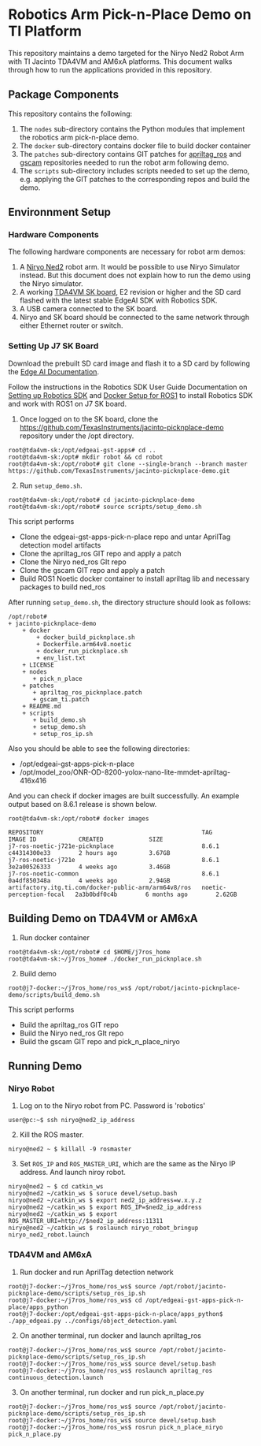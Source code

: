 # Robotics Arm Pick-n-Place Demo on TI Platform

This repository maintains a demo targeted for the Niryo Ned2 Robot Arm with TI Jacinto TDA4VM and AM6xA platforms. This document walks through how to run the applications provided in this repository.


## Package Components

This repository contains the following:

1. The `nodes` sub-directory contains the Python modules that implement the robotics arm pick-n-place demo.
2. The `docker` sub-directory contains docker file to build docker container
3. The `patches` sub-directory contains GIT patches for [apriltag_ros](https://github.com/AprilRobotics/apriltag_ros) and [gscam](https://github.com/ros-drivers/gscam) repositories needed to run the robot arm following demo. 
4. The `scripts` sub-directory includes scripts needed to set up the demo, e.g. applying the GIT patches to the corresponding repos and build the demo.


## Environnment Setup 

### Hardware Components 

The following hardware components are necessary for robot arm demos:

1. A [Niryo Ned2](https://niryo.com/) robot arm. It would be possible to use Niryo Simulator instead. But this document does not explain how to run the demo using the Niryo simulator. 
2. A working [TDA4VM SK board](https://www.ti.com/tool/SK-TDA4VM), E2 revision or higher and the SD card flashed with the latest stable EdgeAI SDK with Robotics SDK.
4. A USB camera connected to the SK board.
5. Niryo and SK board should be connected to the same network through either Ethernet router or switch.

### Setting Up J7 SK Board

Download the prebuilt SD card image and flash it to a SD card by following the [Edge AI Documentation](https://software-dl.ti.com/jacinto7/esd/processor-sdk-linux-edgeai/TDA4VM/08_06_01/exports/docs/devices/TDA4VM/linux/getting_started.html).

Follow the instructions in the Robotics SDK User Guide Documentation on  [Setting up Robotics SDK](https://software-dl.ti.com/jacinto7/esd/robotics-sdk/08_06_01/TDA4VM/docs/source/docker/README.html) and [Docker Setup for ROS1](https://software-dl.ti.com/jacinto7/esd/robotics-sdk/08_06_01/TDA4VM/docs/source/docker/setting_docker_ros1.html) to install Robotics SDK and work with ROS1 on J7 SK board.


1. Once logged on to the SK board, clone the https://github.com/TexasInstruments/jacinto-picknplace-demo repository under the /opt directory.

```
root@tda4vm-sk:/opt/edgeai-gst-apps# cd ..
root@tda4vm-sk:/opt# mkdir robot && cd robot
root@tda4vm-sk:/opt/robot# git clone --single-branch --branch master https://github.com/TexasInstruments/jacinto-picknplace-demo.git
```


2. Run `setup_demo.sh`.

```
root@tda4vm-sk:/opt/robot# cd jacinto-picknplace-demo
root@tda4vm-sk:/opt/robot# source scripts/setup_demo.sh
```

This script performs
- Clone the edgeai-gst-apps-pick-n-place repo and untar AprilTag detection model artifacts  
- Clone the apriltag_ros GIT repo and apply a patch
- Clone the Niryo ned_ros GIt repo
- Clone the gscam GIT repo and apply a patch
- Build ROS1 Noetic docker container to install apriltag lib and necessary packages to build ned_ros

After running `setup_demo.sh`, the directory structure should look as follows:

```
/opt/robot# 
+ jacinto-picknplace-demo
    + docker
        + docker_build_picknplace.sh
        + Dockerfile.arm64v8.noetic
        + docker_run_picknplace.sh
        + env_list.txt
    + LICENSE
    + nodes
       + pick_n_place
    + patches
       + apriltag_ros_picknplace.patch
       + gscam_ti.patch
    + README.md
    + scripts
       + build_demo.sh
       + setup_demo.sh
       + setup_ros_ip.sh
```

Also you should be able to see the following directories:
- /opt/edgeai-gst-apps-pick-n-place
- /opt/model_zoo/ONR-OD-8200-yolox-nano-lite-mmdet-apriltag-416x416   

And you can check if docker images are built successfully. An example output based on 8.6.1 release is shown below.

```
root@tda4vm-sk:/opt/robot# docker images

REPOSITORY                                             TAG                       IMAGE ID            CREATED             SIZE
j7-ros-noetic-j721e-picknplace                         8.6.1                     c44314300e33        2 hours ago         3.67GB
j7-ros-noetic-j721e                                    8.6.1                     3e2a00526333        4 weeks ago         3.46GB
j7-ros-noetic-common                                   8.6.1                     0a4df850348a        4 weeks ago         2.94GB
artifactory.itg.ti.com/docker-public-arm/arm64v8/ros   noetic-perception-focal   2a3b0bdf0c4b        6 months ago        2.62GB
```

## Building Demo on TDA4VM or AM6xA

1. Run docker container 

```
root@tda4vm-sk:/opt/robot# cd $HOME/j7ros_home
root@tda4vm-sk:~/j7ros_home# ./docker_run_picknplace.sh
```

2. Build demo

```
root@j7-docker:~/j7ros_home/ros_ws$ /opt/robot/jacinto-picknplace-demo/scripts/build_demo.sh
```

This script performs
- Build the apriltag_ros GIT repo
- Build the Niryo ned_ros GIt repo
- Build the gscam GIT repo and pick_n_place_niryo

## Running Demo

### Niryo Robot

1. Log on to the Niryo robot from PC. Password is 'robotics'

```
user@pc:~$ ssh niryo@ned2_ip_address
```

2. Kill the ROS master.

```
niryo@ned2 ~ $ killall -9 rosmaster
```

3. Set `ROS_IP` and `ROS_MASTER_URI`, which are the same as the Niryo IP address. And launch niroy robot.

```
niryo@ned2 ~ $ cd catkin_ws
niryo@ned2 ~/catkin_ws $ soruce devel/setup.bash
niryo@ned2 ~/catkin_ws $ export ned2_ip_address=w.x.y.z
niryo@ned2 ~/catkin_ws $ export ROS_IP=$ned2_ip_address
niryo@ned2 ~/catkin_ws $ export ROS_MASTER_URI=http://$ned2_ip_address:11311
niryo@ned2 ~/catkin_ws $ roslaunch niryo_robot_bringup niryo_ned2_robot.launch
```

### TDA4VM and AM6xA

1. Run docker and run AprilTag detection network

```
root@j7-docker:~/j7ros_home/ros_ws$ source /opt/robot/jacinto-picknplace-demo/scripts/setup_ros_ip.sh
root@j7-docker:~/j7ros_home/ros_ws$ cd /opt/edgeai-gst-apps-pick-n-place/apps_python
root@j7-docker:/opt/edgeai-gst-apps-pick-n-place/apps_python$ ./app_edgeai.py ../configs/object_detection.yaml
```

2. On another terminal, run docker and launch apriltag_ros

```
root@j7-docker:~/j7ros_home/ros_ws$ source /opt/robot/jacinto-picknplace-demo/scripts/setup_ros_ip.sh
root@j7-docker:~/j7ros_home/ros_ws$ source devel/setup.bash
root@j7-docker:~/j7ros_home/ros_ws$ roslaunch apriltag_ros continuous_detection.launch
```

3. On another terminal, run docker and run pick_n_place.py

```
root@j7-docker:~/j7ros_home/ros_ws$ source /opt/robot/jacinto-picknplace-demo/scripts/setup_ros_ip.sh
root@j7-docker:~/j7ros_home/ros_ws$ source devel/setup.bash
root@j7-docker:~/j7ros_home/ros_ws$ rosrun pick_n_place_niryo pick_n_place.py
```

